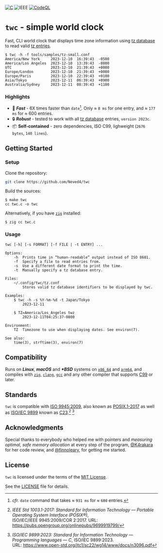 [![C](https://img.shields.io/badge/ISO_C99-A8B9CC?logo=c&logoColor=fff)][C99]
![IEEE](https://img.shields.io/badge/POSIX.1&#8209;2017-00629B?logo=ieee&logoColor=fff)
[![CodeQL](https://github.com/github/docs/actions/workflows/codeql.yml/badge.svg)](https://github.com/Neved4/twc/actions/workflows/codeql.yml)

# `twc` - simple world clock

Fast, CLI world clock that displays time zone information using
[tz database] to read valid [tz entries].

```console
$ twc -h -f tools/samples/tz-small.conf
America/New York     2023-12-10  16:39:43  -0500
America/Los Angeles  2023-12-10  13:39:43  -0800
UTC                  2023-12-10  21:39:43  +0000
Europe/London        2023-12-10  21:39:43  +0000
Europe/Paris         2023-12-10  22:39:43  +0100
Asia/Tokyo           2023-12-11  06:39:43  +0900
Australia/Sydney     2023-12-11  08:39:43  +1100
```

### Highlights

- 🚀 _**Fast**_ - 6X times faster than `date`[^1]. Only ≈ `8 ms` for one
  entry, and ≈ `177 ms` for ≈ 600 entries.
- 🔒 _**Robust**_ - tested to work with all [tz database] entries,
  `version 2023c`.
- 📦 **Self-contained** - zero dependencies, ISO C99, lighweight (`2676
  bytes`, `140 lines`).

## Getting Started

### Setup

Clone the repository:

```sh
git clone https://github.com/Neved4/twc
```

Build the sources:

```console
$ make twc
cc twc.c -o twc
```

Alternatively, if you have [`zig`] installed:
```console
$ zig cc twc.c
```

### Usage

```
twc [-h] [-s FORMAT] [-f FILE | -t ENTRY] ...

Options:
    -h  Prints time in “human-readable” output instead of ISO 8601.
    -f  Specify a file to read entries from.
    -s  Use a different date format to print the time.
    -t  Manually specify a tz database entry.

Files:
    ~/.config/twc/tz.conf
        Stores valid tz database identifiers to be displayed by twc.

Examples:
    $ twc -h -s %Y-%m-%d -t Japan/Tokyo
        2023-12-11

    $ TZ=America/Los_Angeles twz
        2023-12-11T04:25:37-0800

Environment:
    TZ  Timezone to use when displaying dates. See environ(7).

See also:
    time(3), strftime(3), environ(7)
```

## Compatibility

Runs on _**Linux**_, _**macOS**_ and _**\*BSD**_ systems on [`x86_64`] and
[`arm64`], and compiles with [`zig`], [`clang`], [`gcc`] and any other
compiler that supports [C99] or later.

## Standards

`twc` is compatible with [ISO 9945:2009][POSIX.1-2017], also known as
[POSIX.1-2017] as well as [ISO/IEC 9899][C23] known as [C23].[^2] [^3]

## Acknowledgments

Special thanks to everybody who helped me with pointers and _measuring
optimal, safe memory allocation_ at every step of the program,
[@K4rakara](https://github.com/K4rakara/) for her code review, and
[@finnoleary](https://github.com/finnoleary), for getting me started.

## License
                 
`twc` is licensed under the terms of the [MIT License].

See the [LICENSE](LICENSE) file for details.

[`arm64`]: https://en.wikipedia.org/wiki/AArch64
[`clang`]: https://clang.llvm.org/
[`gcc`]: https://gcc.gnu.org/
[`x86_64`]: https://en.wikipedia.org/wiki/X86-64
[`zig`]: https://ziglang.org/
[C23]: https://www.open-std.org/jtc1/sc22/wg14/www/docs/n1256.pdf
[C99]: https://www.open-std.org/jtc1/sc22/wg14/www/docs/n1256.pdf
[MIT License]: https://opensource.org/license/mit/
[POSIX.1-2017]: https://pubs.opengroup.org/onlinepubs/9699919799/
[tz database]: https://en.wikipedia.org/wiki/Tz_database
[tz entries]: https://en.wikipedia.org/wiki/List_of_tz_database_time_zones

[^1]: _cfr._ `date` command that takes ≈ `931 ms` for ≈ `600` entries.
[^2]: _IEEE Std 1003.1-2017: Standard for Information Technology
    — Portable Operating System Interface (POSIX®)_, \
    ISO/IEC/IEEE 9945:2009/COR 2:2017. URL: https://pubs.opengroup.org/onlinepubs/9699919799/
[^3]: _ISO/IEC 9899:2023: Standard for Information Technology
    — Programming languages — C_, ISO/IEC 9899:2023. \
    URL: https://www.open-std.org/jtc1/sc22/wg14/www/docs/n3096.pdf
